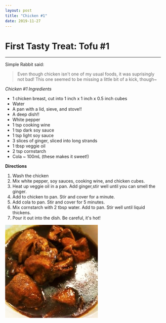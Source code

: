 ```yaml
---
layout: post
title: "Chicken #1"
date: 2019-11-27
---
```

# First Tasty Treat: Tofu \#1
---
Simple Rabbit said:
> Even though chicken isn't one of my usual foods, it was suprisingly not bad!
> This one seemed to be missing a little bit of a kick, though~

*Chicken #1 Ingredients*
* 1 chicken breast, cut into 1 inch x 1 inch x 0.5 inch cubes
* Water
* A pan with a lid, sieve, and stove!!
* A deep dish!!
* White pepper
* 1 tsp cooking wine
* 1 tsp dark soy sauce
* 1 tsp light soy sauce
* 3 slices of ginger, sliced into long strands
* 1 tbsp veggie oil
* 2 tsp cornstarch
* Cola ~ 100mL (these makes it sweet!)

**Directions**
1. Wash the chicken
2. Mix white pepper, soy sauces, cooking wine, and chicken cubes. 
3. Heat up veggie oil in a pan. Add ginger,stir well until you can smell the ginger. 
4. Add to chicken to pan. Stir and cover for a minute. 
5. Add cola to pan. Stir and cover for 5 minutes.
6. Mix cornstarch with 2 tbsp water. Add to pan. Stir well until liquid thickens. 
7. Pour it out into the dish. Be careful, it's hot!

![Chicken #1 Photo](/../../../images/posts/chicken_1.jpg)

